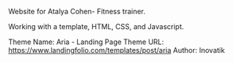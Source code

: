Website for Atalya Cohen- Fitness trainer.

Working with a template, HTML, CSS, and Javascript.

Theme Name: Aria - Landing Page 
Theme URL: https://www.landingfolio.com/templates/post/aria
Author: Inovatik
